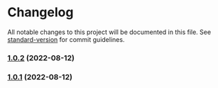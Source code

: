 # Changelog

All notable changes to this project will be documented in this file. See [standard-version](https://github.com/conventional-changelog/standard-version) for commit guidelines.

### [1.0.2](https://github.com/Controlla/nuxt-typeform/compare/v1.0.1...v1.0.2) (2022-08-12)

### [1.0.1](https://github.com/Controlla/nuxt-typeform/compare/v1.0.0...v1.0.1) (2022-08-12)
